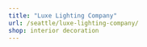 ```yaml
---
title: "Luxe Lighting Company"
url: /seattle/luxe-lighting-company/
shop: interior decoration
---
```

